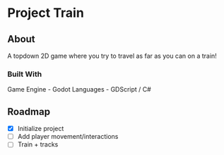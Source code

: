 # Project Train
 
## About

A topdown 2D game where you try to travel as far as you can on a train!

### Built With

Game Engine - Godot
Languages - GDScript / C#

## Roadmap

- [X] Initialize project
- [ ] Add player movement/interactions
- [ ] Train + tracks

